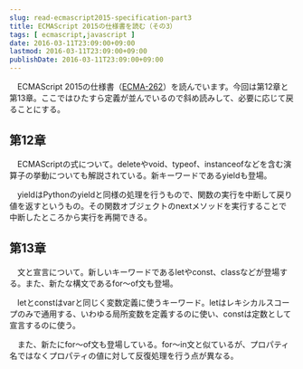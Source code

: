 ```yaml
---
slug: read-ecmascript2015-specification-part3
title: ECMAScript 2015の仕様書を読む（その3）
tags: [ ecmascript,javascript ]
date: 2016-03-11T23:09:00+09:00
lastmod: 2016-03-11T23:09:00+09:00
publishDate: 2016-03-11T23:09:00+09:00
---
```


　ECMAScript 2015の仕様書（[ECMA-262](http://www.ecma-international.org/publications/standards/Ecma-262.htm)）を読んでいます。今回は第12章と第13章。ここではひたすら定義が並んでいるので斜め読みして、必要に応じて戻ることにする。

## 第12章


　ECMAScriptの式について。deleteやvoid、typeof、instanceofなどを含む演算子の挙動についても解説されている。新キーワードであるyieldも登場。

　yieldはPythonのyieldと同様の処理を行うもので、関数の実行を中断して戻り値を返すというもの。その関数オブジェクトのnextメソッドを実行することで中断したところから実行を再開できる。

## 第13章


　文と宣言について。新しいキーワードであるletやconst、classなどが登場する。また、新たな構文であるfor〜of文も登場。

　letとconstはvarと同じく変数定義に使うキーワード。letはレキシカルスコープのみで通用する、いわゆる局所変数を定義するのに使い、constは定数として宣言するのに使う。

　また、新たにfor〜of文も登場している。for〜in文と似ているが、プロパティ名ではなくプロパティの値に対して反復処理を行う点が異なる。

